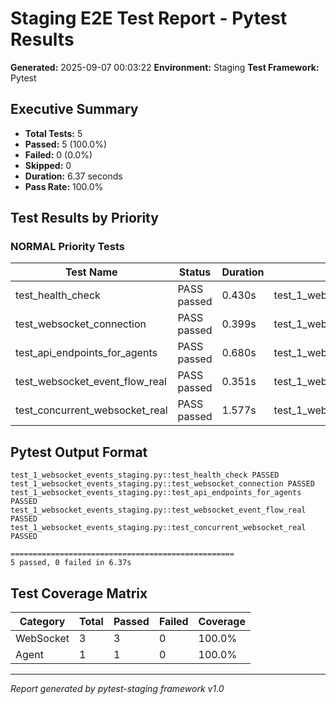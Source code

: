 # Staging E2E Test Report - Pytest Results

**Generated:** 2025-09-07 00:03:22
**Environment:** Staging
**Test Framework:** Pytest

## Executive Summary

- **Total Tests:** 5
- **Passed:** 5 (100.0%)
- **Failed:** 0 (0.0%)
- **Skipped:** 0
- **Duration:** 6.37 seconds
- **Pass Rate:** 100.0%

## Test Results by Priority

### NORMAL Priority Tests

| Test Name | Status | Duration | File |
|-----------|--------|----------|------|
| test_health_check | PASS passed | 0.430s | test_1_websocket_events_staging.py |
| test_websocket_connection | PASS passed | 0.399s | test_1_websocket_events_staging.py |
| test_api_endpoints_for_agents | PASS passed | 0.680s | test_1_websocket_events_staging.py |
| test_websocket_event_flow_real | PASS passed | 0.351s | test_1_websocket_events_staging.py |
| test_concurrent_websocket_real | PASS passed | 1.577s | test_1_websocket_events_staging.py |

## Pytest Output Format

```
test_1_websocket_events_staging.py::test_health_check PASSED
test_1_websocket_events_staging.py::test_websocket_connection PASSED
test_1_websocket_events_staging.py::test_api_endpoints_for_agents PASSED
test_1_websocket_events_staging.py::test_websocket_event_flow_real PASSED
test_1_websocket_events_staging.py::test_concurrent_websocket_real PASSED

==================================================
5 passed, 0 failed in 6.37s
```

## Test Coverage Matrix

| Category | Total | Passed | Failed | Coverage |
|----------|-------|--------|--------|----------|
| WebSocket | 3 | 3 | 0 | 100.0% |
| Agent | 1 | 1 | 0 | 100.0% |

---
*Report generated by pytest-staging framework v1.0*
